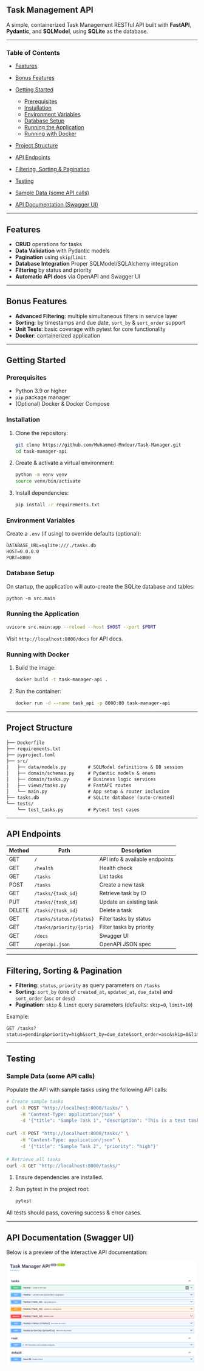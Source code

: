 ## Task Management API

A simple, containerized Task Management RESTful API built with **FastAPI**, **Pydantic**, and **SQLModel**, using **SQLite** as the database.

---

### Table of Contents

* [Features](#features)
* [Bonus Features](#bonus-features)
* [Getting Started](#getting-started)

  * [Prerequisites](#prerequisites)
  * [Installation](#installation)
  * [Environment Variables](#environment-variables)
  * [Database Setup](#database-setup)
  * [Running the Application](#running-the-application)
  * [Running with Docker](#running-with-docker)
* [Project Structure](#project-structure)
* [API Endpoints](#api-endpoints)
* [Filtering, Sorting & Pagination](#filtering-sorting--pagination)
* [Testing](#testing)
* [Sample Data (some API calls)](#sample-data-some-api-calls)
* [API Documentation (Swagger UI)](#api-documentation-swagger-ui)

---

## Features

* **CRUD** operations for tasks
* **Data Validation** with Pydantic models
* **Pagination** using `skip`/`limit`
* **Database Integration** Proper SQLModel/SQLAlchemy integration
* **Filtering** by status and priority
* **Automatic API docs** via OpenAPI and Swagger UI

---
## Bonus Features

* **Advanced Filtering**: multiple simultaneous filters in service layer
* **Sorting**: by timestamps and due date, `sort_by` & `sort_order` support
* **Unit Tests**: basic coverage with pytest for core functionality
* **Docker**: containerized application

---
## Getting Started

### Prerequisites

* Python 3.9 or higher
* `pip` package manager
* (Optional) Docker & Docker Compose

### Installation

1. Clone the repository:

   ```bash
   git clone https://github.com/Muhammed-Mndour/Task-Manager.git
   cd task-manager-api
   ```
2. Create & activate a virtual environment:

   ```bash
   python -m venv venv
   source venv/bin/activate   
   ```
3. Install dependencies:

   ```bash
   pip install -r requirements.txt
   ```

### Environment Variables

Create a `.env` (if using) to override defaults (optional):

```
DATABASE_URL=sqlite:///./tasks.db
HOST=0.0.0.0
PORT=8000
```

### Database Setup

On startup, the application will auto-create the SQLite database and tables:

```
python -m src.main
```

### Running the Application

```bash
uvicorn src.main:app --reload --host $HOST --port $PORT
```

Visit `http://localhost:8000/docs` for API docs.

### Running with Docker

1. Build the image:

   ```bash
   docker build -t task-manager-api .
   ```
   
2. Run the container:
    ```bash
    docker run -d --name task_api -p 8000:80 task-manager-api
    ````

---

## Project Structure

```
├── Dockerfile
├── requirements.txt
├── pyproject.toml
├── src/
│   ├── data/models.py        # SQLModel definitions & DB session
│   ├── domain/schemas.py     # Pydantic models & enums
│   ├── domain/tasks.py       # Business logic services
│   ├── views/tasks.py        # FastAPI routes
│   └── main.py               # App setup & router inclusion
├── tasks.db                  # SQLite database (auto-created)
└── tests/
    └── test_tasks.py         # Pytest test cases
```

---

## API Endpoints

| Method | Path                     | Description                    |
| ------ | ------------------------ | ------------------------------ |
| GET    | `/`                      | API info & available endpoints |
| GET    | `/health`                | Health check                   |
| GET    | `/tasks`                 | List tasks                     |
| POST   | `/tasks`                 | Create a new task              |
| GET    | `/tasks/{task_id}`       | Retrieve task by ID            |
| PUT    | `/tasks/{task_id}`       | Update an existing task        |
| DELETE | `/tasks/{task_id}`       | Delete a task                  |
| GET    | `/tasks/status/{status}` | Filter tasks by status         |
| GET    | `/tasks/priority/{prio}` | Filter tasks by priority       |
| GET    | `/docs`                  | Swagger UI                     |
| GET    | `/openapi.json`          | OpenAPI JSON spec              |

---

## Filtering, Sorting & Pagination

* **Filtering**: `status`, `priority` as query parameters on `/tasks`
* **Sorting**: `sort_by` (one of `created_at`, `updated_at`, `due_date`) and `sort_order` (`asc` or `desc`)
* **Pagination**: `skip` & `limit` query parameters (defaults: `skip=0`, `limit=10`)

Example:

```
GET /tasks?status=pending&priority=high&sort_by=due_date&sort_order=asc&skip=0&limit=5
```

---

## Testing

### Sample Data (some API calls)

Populate the API with sample tasks using the following API calls:

```bash
# Create sample tasks
curl -X POST "http://localhost:8000/tasks/" \
     -H "Content-Type: application/json" \
     -d '{"title": "Sample Task 1", "description": "This is a test task.", "priority": "medium", "due_date": "2025-07-15T12:00:00Z", "assigned_to": "Bob"}'

curl -X POST "http://localhost:8000/tasks/" \
     -H "Content-Type: application/json" \
     -d '{"title": "Sample Task 2", "priority": "high"}'

# Retrieve all tasks
curl -X GET "http://localhost:8000/tasks/"
```

1. Ensure dependencies are installed.
2. Run pytest in the project root:

   ```bash
   pytest
   ```

All tests should pass, covering success & error cases.

---

## API Documentation (Swagger UI)

Below is a preview of the interactive API documentation:

![img.png](img.png)
